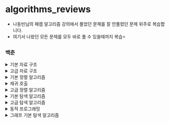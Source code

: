# algorithms_reviews
- 나동빈님의 패캠 알고리즘 강의에서 풀었던 문제를 잘 안풀렸던 문제 위주로 복습합니다.
- 여기서 나왔던 모든 문제를 모두 바로 풀 수 있을때까지 복습⭐️

### 백준
<details>
  <summary>기본 자료 구조</summary>
  
  - 블랙잭: ⭕️
  - 스택수열: ❌ <br>
  - 프린터큐: ⭕️ <br>
  - 키로거: ⭕️ <br>
</details>
<details>
  <summary>고급 자료 구조</summary>
  
  - 친구 네트워크: ❌
</details>
<details>
  <summary>기본 정렬 알고리즘</summary>
  
  - 나이순 정렬: ⭕️
  - 좌표 정렬하기
  - 수 정렬하기3
</details>
<details>
  <summary>재귀 호출</summary>
  
  - 피보나치수: ❌
  - Z: ❌
  - 0만들기: 🔼
</details>
<details>
  <summary>고급 정렬 알고리즘</summary>
  
  - 수정렬하기2(MergeSort): ❌
</details>
<details>
  <summary>기본 탐색 알고리즘</summary>
  
  - 베스트셀러: ⭕️
  - 트로피진열
  - 성지키기: ⭕️
  - 공유기설치: 🔼
  - 중량제한: ❌
</details>
<details>
  <summary>고급 탐색 알고리즘</summary>
  
  - 트리순회: ⭕️
  - 트리의높이와너비: ❌
  - 최소힙: ⭕️
  - 카드정렬하기: ⭕️
  - 문제집: ❌
</details>
<details>
  <summary>동적 프로그래밍</summary>
  
  - 01타일: ⭕️
  - 평범한배낭: ❌
  - 가장긴증가하는부분수열: ❌
</details>
<details>
  <summary>그래프 기본 탐색 알고리즘</summary>
  
  - DFS와 BFS: ⭕️
</details>
